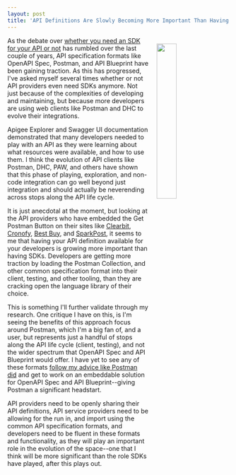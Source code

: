 ```yaml
---
layout: post
title: 'API Definitions Are Slowly Becoming More Important Than Having SDKs'
---
```

<p><a href="http://definitions.apievangelist.com"><img style="padding: 15px;" src="https://s3.amazonaws.com/kinlane-productions/api-commons/api-commons-icon.png" alt="" width="30%" align="right" /></a></p>
<p>As the debate over <a href="https://s3.amazonaws.com/kinlane-productions/api-commons/api-commons-icon.png">whether you need an SDK for your API or not</a>&nbsp;has rumbled over the last couple of years, API specification formats like OpenAPI Spec, Postman, and API Blueprint have been gaining traction. As this has progressed, I've asked myself several times whether or not API providers even need SDKs anymore. Not just because of the complexities of developing and maintaining, but because more developers are using web clients like Postman and DHC to evolve their integrations.</p>
<p>Apigee Explorer and Swagger UI documentation demonstrated that many developers needed to play with an API as they were learning about what resources were available, and how to use them. I think the evolution of API clients like Postman, DHC, PAW, and others have shown that this phase of playing, exploration, and non-code integration can go well beyond just integration&nbsp;and should actually be neverending across stops along the API life cycle.</p>
<p>It is just anecdotal at the moment, but looking at the API providers who have embedded the Get Postman Button on their sites like <a href="http://blog.clearbit.com/introducing-the-run-in-postman-button/">Clearbit</a>, <a href="https://www.cronofy.com/blog/how-adding-the-run-in-postman-button-changed-our-api/">Cronofy</a>, <a href="https://medium.com/best-buy-developers/building-api-lists-with-the-run-in-postman-button-53c8a22c1d9c#.r0amcganq">Best Buy</a>, and <a href="https://www.sparkpost.com/blog/how-to-run-sparkpost-postman/#.V7NDpJMrKuU">SparkPost</a>, it seems to me that having your API definition available for your developers is growing more important than having SDKs. Developers are getting more traction by loading the Postman Collection, and other common specification format into their client, testing, and other tooling, than they are cracking open the language library of their choice.</p>
<p>This is something I'll further validate through my research. One critique I have on this, is I'm seeing the benefits of this approach focus around Postman, which I'm a big fan of, and a user, but represents just a handful of stops along the API life cycle (client, testing), and not the wider spectrum that OpenAPI Spec and API Blueprint would offer. I have yet to see any of these formats <a href="http://apievangelist.com/2015/12/19/button-to-run-this-api-in-the-http-api-client-of-my-choice/">follow my advice like Postman </a><a href="http://apievangelist.com/2015/12/19/button-to-run-this-api-in-the-http-api-client-of-my-choice/">did</a>&nbsp;and get to work on an embeddable solution for OpenAPI Spec and API Blueprint--giving Postman a significant headstart.</p>
<p>API providers need to be openly sharing their API definitions, API service providers need to be allowing for the run in, and import using the common API specification formats, and developers need to be fluent in these formats and functionality, as they will play an important role in the evolution of the space--one that I think will be more significant than the role SDKs have played, after this plays out.</p>